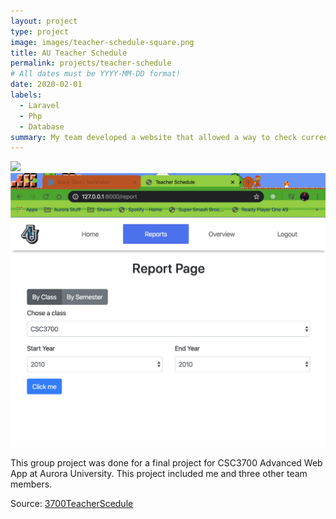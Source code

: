 ```yaml
---
layout: project
type: project
image: images/teacher-schedule-square.png
title: AU Teacher Schedule
permalink: projects/teacher-schedule
# All dates must be YYYY-MM-DD format!
date: 2020-02-01
labels:
  - Laravel
  - Php
  - Database
summary: My team developed a website that allowed a way to check current and past Aurora University courses by searching through class or semester per year.
---
```


<img class="ui float left medium rounded image" src="../images/teacher-schedule.png">
<img class="ui float left medium rounded image" src="../images/teacher-schedule-page.png">
<p>
  This group project was done for a final project for CSC3700 Advanced Web App at Aurora University. This project included me and three other team members.
</p>
Source: <a href="https://github.com/nengler/CSC3700TeacherSchedule"><i class="large github icon"></i>3700TeacherScedule</a>
